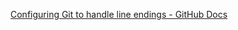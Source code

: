 [Configuring Git to handle line endings - GitHub Docs](https://docs.github.com/en/get-started/getting-started-with-git/configuring-git-to-handle-line-endings)